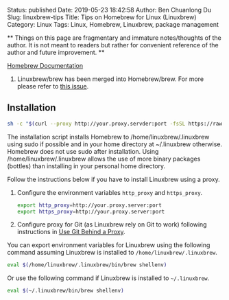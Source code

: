 Status: published
Date: 2019-05-23 18:42:58
Author: Ben Chuanlong Du
Slug: linuxbrew-tips
Title: Tips on Homebrew for Linux (Linuxbrew)
Category: Linux
Tags: Linux, Homebrew, Linuxbrew, package management

**
Things on this page are
fragmentary and immature notes/thoughts of the author.
It is not meant to readers
but rather for convenient reference of the author and future improvement.
**

[Homebrew Documentation](https://docs.brew.sh/Homebrew-on-Linux)

1. Linuxbrew/brew has been merged into Homebrew/brew.
  For more please refer to [this issue](https://github.com/Linuxbrew/brew/issues/1).

## Installation

```Bash
sh -c "$(curl --proxy http://your.proxy.servder:port -fsSL https://raw.githubusercontent.com/Linuxbrew/install/master/install.sh)"
```
The installation script installs Homebrew to /home/linuxbrew/.linuxbrew using sudo if possible 
and in your home directory at ~/.linuxbrew otherwise. 
Homebrew does not use sudo after installation. 
Using /home/linuxbrew/.linuxbrew allows the use of more binary packages (bottles) 
than installing in your personal home directory.

Follow the instructions below if you have to install Linuxbrew using a proxy.

1. Configure the environment variables `http_proxy` and `https_proxy`.
    ```Bash
    export http_proxy=http://your.proxy.server:port
    export https_proxy=http://your.proxy.server:port
    ```
2. Configure proxy for Git (as Linuxbrew rely on Git to work) following instructions in
  [Use Git Behind a Proxy](http://www.legendu.net/en/blog/use-git-behind-a-proxy/).


You can export environment variables for Linuxbrew using the following command
assuming Linuxbrew is installed to `/home/linuxbrew/.linuxbrew`.
```Bash
eval $(/home/linuxbrew/.linuxbrew/bin/brew shellenv)
```

Or use the following command if Linuxbrew is installed to `~/.linuxbrew`.
```Bash
eval $(~/.linuxbrew/bin/brew shellenv)
```
